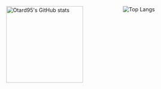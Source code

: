 
<!--
**Otard95/Otard95** is a ✨ _special_ ✨ repository because its `README.md` (this file) appears on your GitHub profile.

Here are some ideas to get you started:

- 🔭 I’m currently working on ...
- 🌱 I’m currently learning ...
- 👯 I’m looking to collaborate on ...
- 🤔 I’m looking for help with ...
- 💬 Ask me about ...
- 📫 How to reach me: ...
- 😄 Pronouns: ...
- ⚡ Fun fact: ...
-->

<div style="display: flex; flex-direction: row;justify-content: space-evenly">
  <img
    alt="Otard95's GitHub stats"
    style="height: 205px"
    src="https://github-readme-stats.core-lab.net/api?username=Otard95&theme=solarized-dark&hide_border=true&count_private=true&show_icons=true"
  >
  <img
    alt="Top Langs"
    style="margin: 0 auto"
    src="https://github-readme-stats.core-lab.net/api/top-langs/?username=Otard95&theme=solarized-dark&hide=javascript,css,html&langs_count=3&hide_border=true&exclude_repo=tools-exam-2,wpf-canvas-testing,Kolonial-API-Wrapper,losningsforslag-uke5,Smidig-Kolonial,Cpp-Home-Exam,GameAI-Assignment1,Game-AI-Assignment2,Cpp-Course,SoftwareDesignExam17H,SoftwareDesignRefactoring,Unity-Portals,Rainbow-Code,Eksamen,FlowerPower,github-readme-stats"
  >
</div>
